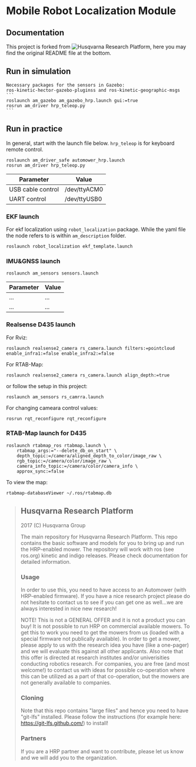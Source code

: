 Mobile Robot Localization Module
======

## Documentation
This project is forked from ![Husqvarna Research Platform](https://github.com/HusqvarnaResearch/hrp), here you may find the original README file at the bottom.


## Run in simulation
	Necessary packages for the sensors in Gazebo: 
	ros-kinetic-hector-gazebo-pluginss and ros-kinetic-geographic-msgs
	```
	roslaunch am_gazebo am_gazebo_hrp.launch gui:=true
	rosrun am_driver hrp_teleop.py
	```

## Run in practice
In general, start with the launch file below. `hrp_teleop` is for keyboard remote control. 
```
roslaunch am_driver_safe automower_hrp.launch
rosrun am_driver hrp_teleop.py
```
Parameter | Value
----------|-------
USB cable control | /dev/ttyACM0
UART control      | /dev/ttyUSB0

### EKF launch
For ekf localization using `robot_localization` package. While the yaml file the node refers to is within `am_description` folder.
```
roslaunch robot_localization ekf_template.launch
```

### IMU&GNSS launch
``` 
roslaunch am_sensors sensors.launch
```
Parameter | Value
----------|-------
... 		| ...
...      	| ...

### Realsense D435 launch
For Rviz:
```
roslaunch realsense2_camera rs_camera.launch filters:=pointcloud enable_infra1:=false enable_infra2:=false
```
For RTAB-Map:
```
roslaunch realsense2_camera rs_camera.launch align_depth:=true
```
or follow the setup in this project:  
```
roslaunch am_sensors rs_camrra.launch
```
For changing cameara control values:
```
rosrun rqt_reconfigure rqt_reconfigure
```

### RTAB-Map launch for D435
``` 
roslaunch rtabmap_ros rtabmap.launch \
    rtabmap_args:="--delete_db_on_start" \
    depth_topic:=/camera/aligned_depth_to_color/image_raw \
    rgb_topic:=/camera/color/image_raw \
    camera_info_topic:=/camera/color/camera_info \
    approx_sync:=false
```
To view the map:
```
rtabmap-databaseViewer ~/.ros/rtabmap.db
```


>## Husqvarna Research Platform
>
>2017 (C) Husqvarna Group
>
>The main repository for Husqvarna Research Platform. This repo contains the basic software and models for you to bring up and run the HRP-enabled mower.
The repository will work with ros (see ros.org) kinetic and indigo releases. Please check documentation for detailed information.
>
>### Usage
>In order to use this, you need to have access to an Automower (with HRP-enabled firmware). If you have a nice research project please do not hesitate to contact us to see if you can 
>get one as well...we are always interested in nice new research!
>
>NOTE! This is not a GENERAL OFFER and it is not a product you can buy! 
>It is not possible to run HRP on commercial available mowers. To get this to work you need to get the mowers from us (loaded with a 
>special firmware not publically available). In order to get a mower, please apply to us with the research idea you have (like a one-pager) 
>and we will evaluate this against all other applicants. Also note that this offer is directed at research institutes and/or univerisities 
>conducting robotics research. For companies, you are free (and most welcome!) to contact us with ideas for possible co-operation 
>where this can be utilized as a part of that co-operation, but the mowers are not generally available to companies.
>
>### Cloning
>Note that this repo contains "large files" and hence you need to have "git-lfs" installed. Please follow the instructions (for example here: https://git-lfs.github.com/) to install!
>
>### Partners
>If you are a HRP partner and want to contribute, please let us know and we will add you to the organization.
>
